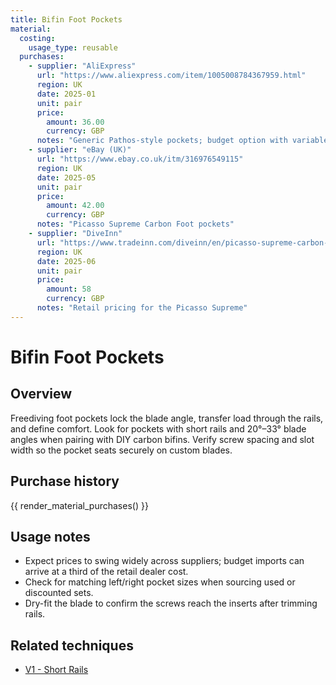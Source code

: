 ```yaml
---
title: Bifin Foot Pockets
material:
  costing:
    usage_type: reusable
  purchases:
    - supplier: "AliExpress"
      url: "https://www.aliexpress.com/item/1005008784367959.html"
      region: UK
      date: 2025-01
      unit: pair
      price:
        amount: 36.00
        currency: GBP
      notes: "Generic Pathos-style pockets; budget option with variable shipping times"
    - supplier: "eBay (UK)"
      url: "https://www.ebay.co.uk/itm/316976549115"
      region: UK
      date: 2025-05
      unit: pair
      price:
        amount: 42.00
        currency: GBP
      notes: "Picasso Supreme Carbon Foot pockets"
    - supplier: "DiveInn"
      url: "https://www.tradeinn.com/diveinn/en/picasso-supreme-carbon-footpocket/140914934/p"
      region: UK
      date: 2025-06
      unit: pair
      price:
        amount: 58
        currency: GBP
      notes: "Retail pricing for the Picasso Supreme"
---
```

# Bifin Foot Pockets

## Overview
Freediving foot pockets lock the blade angle, transfer load through the rails, and define comfort. Look for pockets with
short rails and 20°–33° blade angles when pairing with DIY carbon bifins. Verify screw spacing and slot width so the
pocket seats securely on custom blades.

## Purchase history

{{ render_material_purchases() }}

## Usage notes
- Expect prices to swing widely across suppliers; budget imports can arrive at a third of the retail dealer cost.
- Check for matching left/right pocket sizes when sourcing used or discounted sets.
- Dry-fit the blade to confirm the screws reach the inserts after trimming rails.

## Related techniques
- [V1 - Short Rails](../techniques/choosing-bifin-footpockets/v1/short-rails.md)
